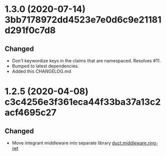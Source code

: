 # 1.3.0 (2020-07-14) 3bb7178972dd4523e7e0d6c9e21181d291f0c7d8

## Changed

- Don't keywordize keys in the claims that are namespaced. Resolves #11.
- Bumped to latest dependencies.
- Added this CHANGELOG.md

# 1.2.5 (2020-04-08) c3c4256e3f361eca44f33ba37a13c2acf4695c27

## Changed

- Move integrant middleware into separate library [duct.middleware.ring-jwt](https://github.com/ovotech/duct.middleware.ring-jwt) 
